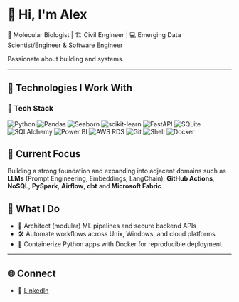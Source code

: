 # 👋 Hi, I'm Alex

🧬 Molecular Biologist | 🏗 Civil Engineer | 💻 Emerging Data Scientist/Engineer & Software Engineer

Passionate about building and systems.

---

## 🔧 Technologies I Work With

### 🧰 Tech Stack

![Python](https://img.shields.io/badge/Python-3776AB?style=for-the-badge&logo=python&logoColor=white)
![Pandas](https://img.shields.io/badge/Pandas-150458?style=for-the-badge&logo=pandas&logoColor=white)
![Seaborn](https://img.shields.io/badge/Seaborn-76B900?style=for-the-badge&logo=seaborn&logoColor=white)
![scikit-learn](https://img.shields.io/badge/scikit--learn-F7931E?style=for-the-badge&logo=scikit-learn&logoColor=white)
![FastAPI](https://img.shields.io/badge/FastAPI-009688?style=for-the-badge&logo=fastapi&logoColor=white)
![SQLite](https://img.shields.io/badge/SQLite-003B57?style=for-the-badge&logo=sqlite&logoColor=white)
![SQLAlchemy](https://img.shields.io/badge/SQLAlchemy-CCA776?style=for-the-badge&logo=sqlalchemy&logoColor=white)
![Power BI](https://img.shields.io/badge/Power%20BI-F2C811?style=for-the-badge&logo=powerbi&logoColor=black)
![AWS RDS](https://img.shields.io/badge/AWS%20RDS-527FFF?style=for-the-badge&logo=amazonaws&logoColor=white)
![Git](https://img.shields.io/badge/Git-F05032?style=for-the-badge&logo=git&logoColor=white)
![Shell](https://img.shields.io/badge/Shell-4EAA25?style=for-the-badge&logo=gnu-bash&logoColor=white)
![Docker](https://img.shields.io/badge/Docker-2496ED?style=for-the-badge&logo=docker&logoColor=white)



## 📌 Current Focus
Building a strong foundation and expanding into adjacent domains such as __LLMs__ (Prompt Engineering, Embeddings, LangChain), __GitHub Actions__, __NoSQL__, __PySpark__, __Airflow__, __dbt__ and __Microsoft Fabric__.




## 🔧 What I Do

- 🧠 Architect (modular) ML pipelines and secure backend APIs
- 🛠 Automate workflows across Unix, Windows, and cloud platforms
- 🐳 Containerize Python apps with Docker for reproducible deployment

---

## 🌐 Connect

- 💼 [LinkedIn](https://www.linkedin.com/in/alexwinter01/)

<!--
**AlexJoeWin/AlexJoeWin** is a ✨ _special_ ✨ repository because its `README.md` (this file) appears on your GitHub profile.

Here are some ideas to get you started:

- 🔭 I’m currently working on ...
- 🌱 I’m currently learning ...
- 👯 I’m looking to collaborate on ...
- 🤔 I’m looking for help with ...
- 💬 Ask me about ...
- 📫 How to reach me: ...
- 😄 Pronouns: ...
- ⚡ Fun fact: ...
-->
